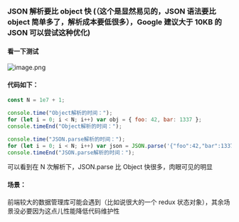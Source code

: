 ### JSON 解析要比 object 快 (（这个是显然易见的，JSON 语法要比 object 简单多了，解析成本要低很多），Google 建议大于 10KB 的 JSON 可以尝试这种优化)

#### 看一下测试

![image.png](https://s2.loli.net/2023/08/16/RDwBUL8OMevph2t.png)

#### 代码如下：
```js
const N = 1e7 + 1;

console.time("Object解析的时间：");
for (let i = 0; i < N; i++) var obj = { foo: 42, bar: 1337 };
console.timeEnd("Object解析的时间：");

console.time("JSON.parse解析的时间：");
for (let i = 0; i < N; i++) var json = JSON.parse('{"foo":42,"bar":1337}');
console.timeEnd("JSON.parse解析的时间：");

```

可以看到在 N 次解析下，JSON.parse 比 Object 快很多，肉眼可见的明显

#### 场景：
前端较大的数据管理库可能会遇到（比如说很大的一个 redux 状态对象），其余场景没必要因为这点儿性能降低代码维护性
